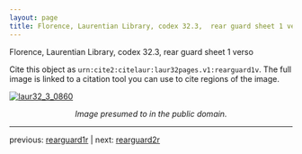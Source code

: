 ```yaml
---
layout: page
title: Florence, Laurentian Library, codex 32.3,  rear guard sheet 1 verso
---
```


Florence, Laurentian Library, codex 32.3,  rear guard sheet 1 verso

Cite this object as `urn:cite2:citelaur:laur32pages.v1:rearguard1v`.  The full image is linked to a citation tool you can use to cite regions of the image.

[![laur32_3_0860](http://www.homermultitext.org/iipsrv?IIIF=/project/homer/pyramidal/deepzoom/citelaur/laur32imgs/v1/laur32_3_0860.tif/full/800,/0/default.jpg)](http://www.homermultitext.org/ict2/?urn=urn:cite2:citelaur:laur32imgs.v1:laur32_3_0860) 

<p style="text-align: center; font-style: italic;">Image presumed to in the public domain.</p>

---

previous: [rearguard1r](../rearguard1r/) | next: [rearguard2r](../rearguard2r/)